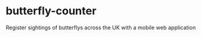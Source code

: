 butterfly-counter
=================

Register sightings of butterflys across the UK with a mobile web application